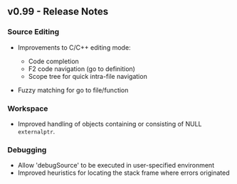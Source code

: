 
## v0.99 - Release Notes

### Source Editing

* Improvements to C/C++ editing mode:
    - Code completion
    - F2 code navigation (go to definition)
    - Scope tree for quick intra-file navigation
    
* Fuzzy matching for go to file/function

### Workspace

* Improved handling of objects containing or consisting of NULL `externalptr`.

### Debugging

* Allow 'debugSource' to be executed in user-specified environment
* Improved heuristics for locating the stack frame where errors originated
